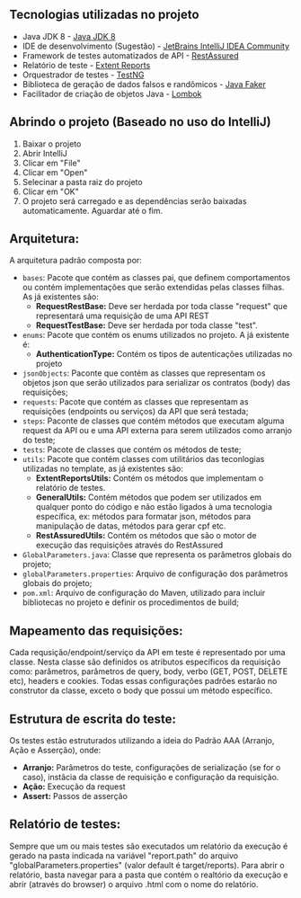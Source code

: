 ## Tecnologias utilizadas no projeto

- Java JDK 8 - [Java JDK 8](https://www.oracle.com/br/java/technologies/javase/javase8-archive-downloads.html)
- IDE de desenvolvimento (Sugestão) - [JetBrains IntelliJ IDEA Community](https://www.jetbrains.com/pt-br/idea/download/#section=windows)
- Framework de testes automatizados de API - [RestAssured](https://rest-assured.io/)
- Relatório de teste - [Extent Reports](https://www.extentreports.com/)
- Orquestrador de testes - [TestNG](https://testng.org/doc/)
- Biblioteca de geração de dados falsos e randômicos - [Java Faker](https://github.com/DiUS/java-faker)
- Facilitador de criação de objetos Java - [Lombok](https://projectlombok.org/)

## Abrindo o projeto (Baseado no uso do IntelliJ)

1. Baixar o projeto
2. Abrir IntelliJ 
3. Clicar em "File"
4. Clicar em "Open"
5. Selecinar a pasta raiz do projeto
6. Clicar em "OK"
7. O projeto será carregado e as dependências serão baixadas automaticamente. Aguardar até o fim.

## Arquitetura:

A arquitetura padrão composta por:

- `bases`: Pacote que contém as classes pai, que definem comportamentos ou contém implementações que serão extendidas pelas classes filhas. As já existentes são:
  - **RequestRestBase:** Deve ser herdada por toda classe "request" que representará uma requisição de uma API REST
  - **RequestTestBase:** Deve ser herdada por toda classe "test".
- `enums`: Pacote que contém os enums utilizados no projeto. A já existente é:
  - **AuthenticationType:** Contém os tipos de autenticações utilizadas no projeto
- `jsonObjects`: Paconte que contém as classes que representam os objetos json que serão utilizados para serializar os contratos (body) das requisições;
- `requests`: Pacote que contém as classes que representam as requisições (endpoints ou serviços) da API que será testada;
- `steps`: Paconte de classes que contém métodos que executam alguma request da API ou e uma API externa para serem utilizados como arranjo do teste;
- `tests`: Pacote de classes que contém os métodos de teste;
- `utils`: Pacote que contém classes com utilitários das teconlogias utilizadas no template, as já existentes são:
  - **ExtentReportsUtils:** Contém os métodos que implementam o relatório de testes.
  - **GeneralUtils:** Contém métodos que podem ser utilizados em qualquer ponto do código e não estão ligados à uma tecnologia específica, ex: métodos para formatar json, métodos para manipulação de datas, métodos para gerar cpf etc.
  - **RestAssuredUtils:** Contém os métodos que são o motor de execução das requisições através do RestAssured
- `GlobalParameters.java`: Classe que representa os parâmetros globais do projeto;
- `globalParameters.properties`: Arquivo de configuração dos parâmetros globais do projeto;
- `pom.xml`: Arquivo de configuração do Maven, utilizado para incluir bibliotecas no projeto e definir os procedimentos de build;

## Mapeamento das requisições:
Cada requsição/endpoint/serviço da API em teste é representado por uma classe. 
Nesta classe são definidos os atributos específicos da requisição como: parâmetros, parâmetros de query, body, verbo (GET, POST, DELETE etc), headers e cookies.
Todas essas configurações padrões estarão no construtor da classe, exceto o body que possui um método específico.

## Estrutura de escrita do teste:
Os testes estão estruturados utilizando a ideia do Padrão AAA (Arranjo, Ação e Asserção), onde:
- **Arranjo:** Parâmetros do teste, configurações de serialização (se for o caso), instâcia da classe de requisição e configuração da requisição.
- **Ação:** Execução da request
- **Assert:** Passos de asserção

## Relatório de testes:
Sempre que um ou mais testes são executados um relatório da execução é gerado na pasta indicada na variável "report.path" do arquivo "globalParameters.properties" (valor default é target/reports).
Para abrir o relatório, basta navegar para a pasta que contém o realtório da execução e abrir (através do browser) o arquivo .html com o nome do relatório.




